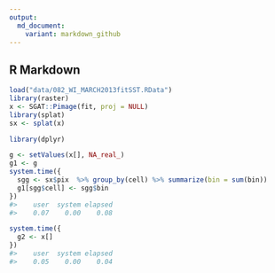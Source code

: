 ```yaml
---
output:
  md_document:
    variant: markdown_github
---
```


<!-- README.md is generated from README.Rmd. Please edit that file -->





## R Markdown


```r
load("data/082_WI_MARCH2013fitSST.RData")
library(raster)
x <- SGAT::Pimage(fit, proj = NULL)
library(splat)
sx <- splat(x)

library(dplyr)

g <- setValues(x[], NA_real_)
g1 <- g
system.time({
  sgg <- sx$pix  %>% group_by(cell) %>% summarize(bin = sum(bin))
  g1[sgg$cell] <- sgg$bin
})
#>    user  system elapsed 
#>    0.07    0.00    0.08

system.time({
  g2 <- x[]
})
#>    user  system elapsed 
#>    0.05    0.00    0.04
```
